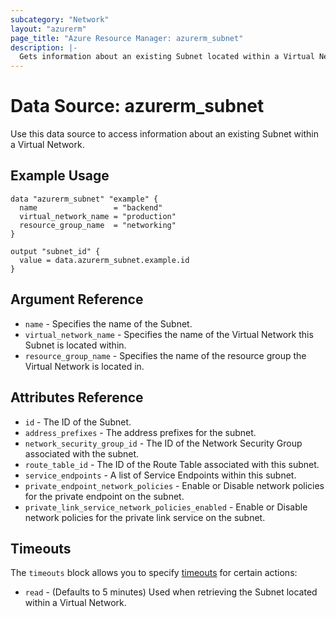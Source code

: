 ```yaml
---
subcategory: "Network"
layout: "azurerm"
page_title: "Azure Resource Manager: azurerm_subnet"
description: |-
  Gets information about an existing Subnet located within a Virtual Network.
---
```


# Data Source: azurerm_subnet

Use this data source to access information about an existing Subnet within a Virtual Network.

## Example Usage

```hcl
data "azurerm_subnet" "example" {
  name                 = "backend"
  virtual_network_name = "production"
  resource_group_name  = "networking"
}

output "subnet_id" {
  value = data.azurerm_subnet.example.id
}
```

## Argument Reference

* `name` - Specifies the name of the Subnet.
* `virtual_network_name` - Specifies the name of the Virtual Network this Subnet is located within.
* `resource_group_name` - Specifies the name of the resource group the Virtual Network is located in.

## Attributes Reference

* `id` - The ID of the Subnet.
* `address_prefixes` - The address prefixes for the subnet.
* `network_security_group_id` - The ID of the Network Security Group associated with the subnet.
* `route_table_id` - The ID of the Route Table associated with this subnet.
* `service_endpoints` - A list of Service Endpoints within this subnet.
* `private_endpoint_network_policies` - Enable or Disable network policies for the private endpoint on the subnet.
* `private_link_service_network_policies_enabled` - Enable or Disable network policies for the private link service on the subnet.

## Timeouts

The `timeouts` block allows you to specify [timeouts](https://www.terraform.io/language/resources/syntax#operation-timeouts) for certain actions:

* `read` - (Defaults to 5 minutes) Used when retrieving the Subnet located within a Virtual Network.
